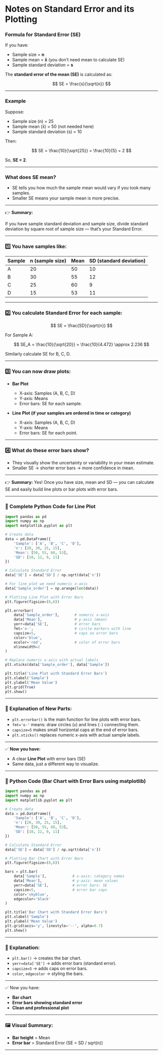 # Notes on Standard Error and its Plotting

### Formula for Standard Error (SE)

If you have:

* Sample size = **n**
* Sample mean = **x̄** (you don’t need mean to calculate SE)
* Sample standard deviation = **s**

The **standard error of the mean (SE)** is calculated as:

$$
SE = \frac{s}{\sqrt{n}}
$$

---

### Example

Suppose:

* Sample size (n) = 25
* Sample mean (x̄) = 50 (not needed here)
* Sample standard deviation (s) = 10

Then:

$$
SE = \frac{10}{\sqrt{25}} = \frac{10}{5} = 2
$$

So, **SE = 2**.

---

### What does SE mean?

* SE tells you how much the sample mean would vary if you took many samples.
* Smaller SE means your sample mean is more precise.

---

👉 **Summary:**

If you have sample standard deviation and sample size, divide standard deviation by square root of sample size — that’s your Standard Error.

---

### 1️⃣ You have samples like:

| Sample | n (sample size) | Mean | SD (standard deviation) |
| ------ | --------------- | ---- | ----------------------- |
| A      | 20              | 50   | 10                      |
| B      | 30              | 55   | 12                      |
| C      | 25              | 60   | 9                       |
| D      | 15              | 53   | 11                      |

---

### 2️⃣ You calculate Standard Error for each sample:

$$
SE = \frac{SD}{\sqrt{n}}
$$

For Sample A:

$$
SE_A = \frac{10}{\sqrt{20}} = \frac{10}{4.472} \approx 2.236
$$

Similarly calculate SE for B, C, D.

---

### 3️⃣ You can now draw plots:

* **Bar Plot**

  * X-axis: Samples (A, B, C, D)
  * Y-axis: Means
  * Error bars: SE for each sample.

* **Line Plot (if your samples are ordered in time or category)**

  * X-axis: Samples (A, B, C, D)
  * Y-axis: Means
  * Error bars: SE for each point.

---

### 4️⃣ What do these error bars show?

* They visually show the uncertainty or variability in your mean estimate.
* Smaller SE → shorter error bars → more confidence in mean.

---

👉 **Summary:**
Yes! Once you have size, mean and SD — you can calculate SE and easily build line plots or bar plots with error bars.

---


### 🐍 Complete Python Code for Line Plot

```python
import pandas as pd
import numpy as np
import matplotlib.pyplot as plt

# Create data
data = pd.DataFrame({
    'Sample': ['A', 'B', 'C', 'D'],
    'n': [20, 30, 25, 15],
    'Mean': [50, 55, 60, 53],
    'SD': [10, 12, 9, 11]
})

# Calculate Standard Error
data['SE'] = data['SD'] / np.sqrt(data['n'])

# For line plot we need numeric x-axis
data['Sample_order'] = np.arange(len(data))

# Plotting Line Plot with Error Bars
plt.figure(figsize=(8,6))

plt.errorbar(
    data['Sample_order'],       # numeric x-axis
    data['Mean'],               # y-axis (mean)
    yerr=data['SE'],            # error bars
    fmt='o-',                   # circle markers with line
    capsize=5,                  # caps on error bars
    color='blue', 
    ecolor='red',               # color of error bars
    elinewidth=2
)

# Replace numeric x-axis with actual labels
plt.xticks(data['Sample_order'], data['Sample'])

plt.title('Line Plot with Standard Error Bars')
plt.xlabel('Sample')
plt.ylabel('Mean Value')
plt.grid(True)
plt.show()
```

---

### 🔎 Explanation of New Parts:

* `plt.errorbar()` is the main function for line plots with error bars.
* `fmt='o-'` means: draw circles (`o`) and lines (`-`) connecting them.
* `capsize=5` makes small horizontal caps at the end of error bars.
* `plt.xticks()` replaces numeric x-axis with actual sample labels.

---

✅ **Now you have:**

* A clear **Line Plot** with error bars (SE)
* Same data, just a different way to visualize.

---

### 🐍 Python Code (Bar Chart with Error Bars using matplotlib)

```python
import pandas as pd
import numpy as np
import matplotlib.pyplot as plt

# Create data
data = pd.DataFrame({
    'Sample': ['A', 'B', 'C', 'D'],
    'n': [20, 30, 25, 15],
    'Mean': [50, 55, 60, 53],
    'SD': [10, 12, 9, 11]
})

# Calculate Standard Error
data['SE'] = data['SD'] / np.sqrt(data['n'])

# Plotting Bar Chart with Error Bars
plt.figure(figsize=(8,6))

bars = plt.bar(
    data['Sample'],            # x-axis: category names
    data['Mean'],              # y-axis: mean values
    yerr=data['SE'],           # error bars: SE
    capsize=5,                 # error bar caps
    color='skyblue', 
    edgecolor='black'
)

plt.title('Bar Chart with Standard Error Bars')
plt.xlabel('Sample')
plt.ylabel('Mean Value')
plt.grid(axis='y', linestyle='--', alpha=0.7)
plt.show()
```

---

### 🔎 Explanation:

* `plt.bar()` → creates the bar chart.
* `yerr=data['SE']` → adds error bars (standard error).
* `capsize=5` → adds caps on error bars.
* `color`, `edgecolor` → styling the bars.

---

✅ Now you have:

* **Bar chart**
* **Error bars showing standard error**
* **Clean and professional plot**

---

### 🖼 Visual Summary:

* **Bar height** = Mean
* **Error bar** = Standard Error (SE = SD / sqrt(n))

---


